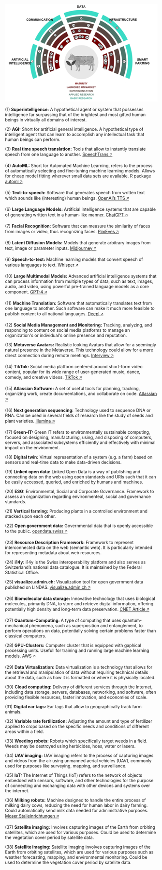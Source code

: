 ![](technology-radar.png)


(1) **Superintelligence:** A hypothetical agent or system that possesses intelligence far surpassing that of the brightest and most gifted human beings in virtually all domains of interest. 

(2) **AGI:** Short for artificial general intelligence. A hypothetical type of intelligent agent that can learn to accomplish any intellectual task that human beings can perform. 

(3) **Real time speech translation:** Tools that allow to instantly translate speech from one language to another.  [SpeechTrans 🡥](https://speechtrans.com/)

(4) **AutoML:** Short for Automated Machine Learning, refers to the process of automatically selecting and fine-tuning machine learning models. Allows for cheap model fitting wherever small data sets are available. [R package automl 🡥](https://cran.r-project.org/web/packages/automl/)

(5) **Text-to-speech:** Software that generates speech from written text which sounds like (interesting) human beings.  [OpenAI’s TTS 🡥](https://platform.openai.com/docs/guides/text-to-speech)

(6) **Large Language Models:** Artificial intelligence systems that are capable of generating written text in a human-like manner.  [ChatGPT 🡥](https://chat.openai.com/)

(7) **Facial Recognition:** Software that can measure the similarity of faces from images or video, thus recognizing faces.  [PimEyes 🡥](https://pimeyes.com/)

(8) **Latent Diffusion Models:** Models that generate arbitrary images from text, image or parameter inputs.  [Midjourney 🡥](https://www.midjourney.com/)

(9) **Speech-to-text:** Machine learning models that convert speech of various languages to text.  [Whisper 🡥](https://openai.com/research/whisper)

(10) **Large Multimodal Models:** Advanced artificial intelligence systems that can process information from multiple types of data, such as text, images, audio, and video, using powerful pre-trained language models as a core component.  [GPT-4 🡥](https://openai.com/blog/chatgpt-can-now-see-hear-and-speak)

(11) **Machine Translation:** Software that automatically translates text from one language to another. Such software can make it much more feasible to publish content to all national languages. [Deepl 🡥](https://deepl.com/)

(12) **Social Media Management and Monitoring:** Tracking, analyzing, and responding to content on social media platforms to manage an organization's or individual's online presence and reputation. 

(13) **Metaverse Avatars:** Realistic looking Avatars that allow for a seemingly natural presence in the Metaverse. This technology could allow for a more direct connection during remote meetings. [Interview 🡥](https://www.youtube.com/watch?v=MVYrJJNdrEg)

(14) **TikTok:** Social media platform centered around short-form video content, popular for its wide range of user-generated music, dance, comedy, and creative videos.  [TikTok 🡥](https://www.tiktok.com/)

(15) **Atlassian Software:** A set of useful tools for planning, tracking, organizing work, create documentations, and collaborate on code.  [Atlassian 🡥](https://www.atlassian.com/software)

(16) **Next generation sequencing:** Technology used to sequence DNA or RNA. Can be used in several fields of research like the study of seeds and plant varieties.  [Illumina 🡥](https://emea.illumina.com/science/technology/next-generation-sequencing.html)

(17) **Green-IT:** Green IT refers to environmentally sustainable computing, focused on designing, manufacturing, using, and disposing of computers, servers, and associated subsystems efficiently and effectively with minimal impact on the environment. 

(18) **Digital twin:** Virtual representation of a system (e.g. a farm) based on sensors and real-time data to make data-driven decisions. 

(19) **Linked open data:** Linked Open Data is a way of publishing and connecting data on the web using open standards and URIs such that it can be easily accessed, queried, and enriched by humans and machines. 

(20) **ESG:** Environmental, Social and Corporate Governance. Framework to assess an organization regarding environmenteal, social and governance standards. 

(21) **Vertical farming:** Producing plants in a controlled environment and stacked upon each other. 

(22) **Open government data:** Governmental data that is openly accessible to the public.  [opendata.swiss 🡥](https://opendata.swiss)

(23) **Resource Description Framework:** Framework to represent interconnected data on the web (semantic web). It is particularly intended for representing metadata about web resources. 

(24) **i14y:** i14y is the Swiss interoperability platform and also serves as Switzerland’s national data catalogue. It is maintained by the Federal Statistical Office. 

(25) **visualize.admin.ch:** Visualization tool for open government data published on LINDAS.  [visualize.admin.ch 🡥](https://www.visualize.admin.ch)

(26) **Biomolecular data storage:** Innovative technology that uses biological molecules, primarily DNA, to store and retrieve digital information, offering potentially high density and long-term data preservation.  [CNET Article 🡥](https://www.cnet.com/tech/computing/startup-packs-all-16gb-wikipedia-onto-dna-strands-demonstrate-new-storage-tech/)

(27) **Quantum-Computing:** A type of computing that uses quantum-mechanical phenomena, such as superposition and entanglement, to perform operations on data, potentially solving certain problems faster than classical computers. 

(28) **GPU-Clusters:** Computer cluster that is equipped with gaphical processing units. Usefull for training and running large machine learning models.  [AWS 🡥](https://aws.amazon.com/nvidia/)

(29) **Data Virtualization:** Data virtualization is a technology that allows for the retrieval and manipulation of data without requiring technical details about the data, such as how it is formatted or where it is physically located. 

(30) **Cloud computing:** Delivery of different services through the Internet, including data storage, servers, databases, networking, and software, often providing flexible resources, faster innovation, and economies of scale. 

(31) **Digital ear tags:** Ear tags that allow to geographically track farm animals. 

(32) **Variable rate fertilization:** Adjusting the amount and type of fertilizer applied to crops based on the specific needs and conditions of different areas within a field. 

(33) **Weeding robots:** Robots which specifically target weeds in a field. Weeds may be destroyed using herbicides, hoes, water or lasers. 

(34) **UAV imaging:** UAV imaging refers to the process of capturing images and videos from the air using unmanned aerial vehicles (UAV), commonly used for purposes like surveying, mapping, and surveillance. 

(35) **IoT:** The Internet of Things (IoT) refers to the network of objects embedded with sensors, software, and other technologies for the purpose of connecting and exchanging data with other devices and systems over the internet. 

(36) **Milking robots:** Machine designed to handle the entire process of milking dairy cows, reducing the need for human labor in dairy farming. Could automatically send milk data needed for administrative purposes. [Moser Stalleinrichtungen 🡥](http://www.moser-stalleinrichtungen.ch)

(37) **Satellite imaging:** Involves capturing images of the Earth from orbiting satellites, which are used for various purposes. Could be used to determine the vegetation cover period by satellite data.

(38) **Satellite imaging:** Satellite imaging involves capturing images of the Earth from orbiting satellites, which are used for various purposes such as weather forecasting, mapping, and environmental monitoring. Could be used to determine the vegetation cover period by satellite data.